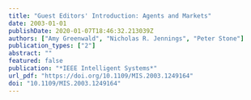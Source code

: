 ```yaml
---
title: "Guest Editors' Introduction: Agents and Markets"
date: 2003-01-01
publishDate: 2020-01-07T18:46:32.213039Z
authors: ["Amy Greenwald", "Nicholas R. Jennings", "Peter Stone"]
publication_types: ["2"]
abstract: ""
featured: false
publication: "*IEEE Intelligent Systems*"
url_pdf: "https://doi.org/10.1109/MIS.2003.1249164"
doi: "10.1109/MIS.2003.1249164"
---
```


